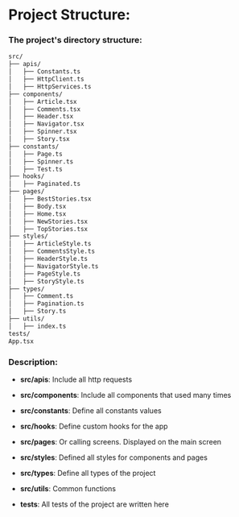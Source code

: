 # Project Structure:

### The project's directory structure:

```bash
src/
├── apis/
│   ├── Constants.ts
│   ├── HttpClient.ts
│   ├── HttpServices.ts
├── components/
│   ├── Article.tsx
│   ├── Comments.tsx
│   ├── Header.tsx
│   ├── Navigator.tsx
│   ├── Spinner.tsx
│   ├── Story.tsx
├── constants/
│   ├── Page.ts
│   ├── Spinner.ts
│   ├── Test.ts
├── hooks/
│   ├── Paginated.ts
├── pages/
│   ├── BestStories.tsx
│   ├── Body.tsx
│   ├── Home.tsx
│   ├── NewStories.tsx
│   ├── TopStories.tsx
├── styles/
│   ├── ArticleStyle.ts
│   ├── CommentsStyle.ts
│   ├── HeaderStyle.ts
│   ├── NavigatorStyle.ts
│   ├── PageStyle.ts
│   ├── StoryStyle.ts
├── types/
│   ├── Comment.ts
│   ├── Pagination.ts
│   ├── Story.ts
├── utils/
│   ├── index.ts
tests/
App.tsx
```

### Description:

- **src/apis**: Include all http requests

- **src/components**: Include all components that used many times

- **src/constants**: Define all constants values

- **src/hooks**: Define custom hooks for the app

- **src/pages**: Or calling screens. Displayed on the main screen

- **src/styles**: Defined all styles for components and pages

- **src/types**: Define all types of the project

- **src/utils**: Common functions

- **tests**: All tests of the project are written here
